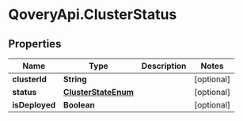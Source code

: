 # QoveryApi.ClusterStatus

## Properties

Name | Type | Description | Notes
------------ | ------------- | ------------- | -------------
**clusterId** | **String** |  | [optional] 
**status** | [**ClusterStateEnum**](ClusterStateEnum.md) |  | [optional] 
**isDeployed** | **Boolean** |  | [optional] 


